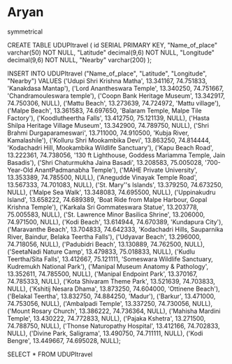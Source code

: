 # Aryan
symmetrical

CREATE TABLE UDUPItravel
(
    id SERIAL PRIMARY KEY,
    "Name_of_place" varchar(50) NOT NULL,
    "Latitude" decimal(9,6) NOT NULL,
    "Longitude" decimal(9,6) NOT NULL,
    "Nearby"  varchar(200)
);

INSERT INTO UDUPItravel
("Name_of_place", "Latitude", "Longitude", "Nearby")
VALUES
('Udupi Shri Krishna Matha', 13.341167, 74.751833, 'Kanakdasa Mantap'),
('Lord Anantheswara Temple', 13.340250, 74.751667, 'Chandramouleswara temple'),
('Coopn Bank Heritage Museum', 13.342917, 74.750306, NULL),
('Mattu Beach', 13.273639, 74.724972, 'Mattu village'),
('Malpe Beach', 13.361583, 74.697650, 'Balaram Temple, Malpe Tile Factory'),
('Koodlutheertha Falls', 13.412750, 75.121139, NULL),
('Hasta Shilpa Heritage Village Museum', 13.342900, 74.789750, NULL),
('Shri Brahmi Durgaparameswari', 13.711000, 74.910500, 'Kubja River, Kamalashile'),
('Kolluru Shri Mookambika Devi', 13.863250, 74.814444, 'Kodachadri Hill, Mookambika Wildlife Sanctuary'),
('Kapu Beach Road', 13.222361, 74.738056, '130 ft Lighthouse, Goddess Mariamma Temple, Jain Basadis'),
('Shri Chaturmukha Jaina Basadi', 13.208583, 75.005028, '700-Year-Old AnantPadmanabha Temple'),
('MAHE Private University', 13.353389, 74.785500, NULL),
('Anegudde Vinayak Temple Road', 13.567333, 74.701083, NULL),
('St. Mary''s Islands', 13.379250, 74.673250, NULL),
('Malpe Sea Walk', 13.348083, 74.695500, NULL),
('Uppinakudru Island', 13.658222, 74.689389, 'Boat Ride from Malpe Harbour, Gopal Krishna Temple'),
('Karkala Sri Gommateswara Statue', 13.203778, 75.005583, NULL),
('St. Lawrence Minor Basilica Shrine', 13.206000, 74.971500, NULL),
('Kodi Beach', 13.614944, 74.670389, 'Kundapura City'),
('Maravanthe Beach', 13.704833, 74.642333, 'Kodachadri Hills, Sauparnika River, Baindur, Belaka Teertha Falls'),
('Udyavar Beach', 13.296000, 74.718056, NULL),
('Padubidri Beach', 13.130889, 74.762500, NULL),
('SeetaNadi Nature Camp', 13.479833, 75.018833, NULL),
('Kudlu Teertha/Sita Falls', 13.412667, 75.121111, 'Someswara Wildlife Sanctuary, Kudremukh National Park'),
('Manipal Museum Anatomy & Pathology', 13.352611, 74.785500, NULL),
('Manipal Endpoint Park', 13.370167, 74.785333, NULL),
('Kota Shivaram Theme Park', 13.521639, 74.703833, NULL),
('Kshitij Nesara Dhama', 13.873250, 74.604000, 'Ottinene Beach'),
('Belakal Teertha', 13.832750, 74.884250, 'Madur'),
('Barkur', 13.471000, 74.753056, NULL),
('Ambalpadi Temple', 13.337250, 74.730056, NULL),
('Mount Rosary Church', 13.386222, 74.736364, NULL),
('Mahisha Mardini Temple', 13.430222, 74.772833, NULL),
('Pajaka Kshetra', 13.271500, 74.788750, NULL),
('Thonse Naturopathy Hospital', 13.412166, 74.702833, NULL),
('Divine Park, Saligrama', 13.490750, 74.711111, NULL),
('Kodi Bengre', 13.449667, 74.695028, NULL);

SELECT * FROM UDUPItravel
